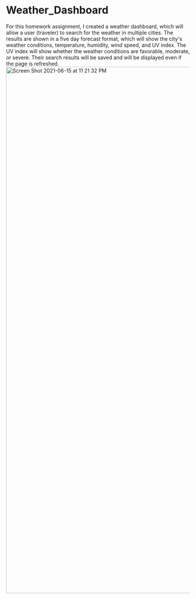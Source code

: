 # Weather_Dashboard

For this homework assignment, I created a weather dashboard, which will allow a user (traveler) to search for the weather in multiple cities. The results are shown in a five day forecast format, which will show the city's weather conditions, temperature, humidity, wind speed, and UV index. The UV index will show whether the weather conditions are favorable, moderate, or severe. Their search results will be saved and will be displayed  even if the page is refreshed.
<img width="1440" alt="Screen Shot 2021-06-15 at 11 21 32 PM" src="https://user-images.githubusercontent.com/84680936/122153250-97796700-ce30-11eb-9224-835221194789.png">

